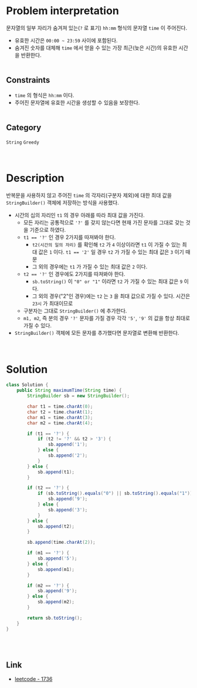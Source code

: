 # Problem interpretation
문자열의 일부 자리가 숨겨져 있는(`?` 로 표기) `hh:mm` 형식의 문자열 `time` 이 주어진다.
- 유효한 시간은 `00:00 ~ 23:59` 사이에 포함된다.
- 숨겨진 숫자를 대체해 `time` 에서 얻을 수 있는 가장 최근(늦은 시간)의 유효한 시간을 반환한다.
<br/><br/>

## Constraints
- `time` 의 형식은 `hh:mm` 이다.
- 주어진 문자열에 유효한 시간을 생성할 수 있음을 보장한다.
<br/><br/>

## Category
`String` `Greedy`
<br/><br/><br/>

# Description
반복문을 사용하지 않고 주어진 `time` 의 각자리(구분자 제외)에 대한 최대 값을 `StringBuilder()` 객체에 저장하는 방식을 사용했다.
- 시간의 십의 자리인 `t1` 의 경우 아래를 따라 최대 값을 가진다.
    - 모든 자리는 공통적으로 `'?'` 를 갖지 않는다면 현재 가진 문자를 그대로 갖는 것을 기준으로 하였다.
    - `t1 == '?'` 인 경우 2가지를 따져봐야 한다.
        - `t2(시간의 일의 자리)` 를 확인해 `t2` 가 `4` 이상이라면 `t1` 이 가질 수 있는 최대 값은 `1` 이다. `t1 == '2'` 일 경우 `t2` 가 가질 수 있는 최대 값은 `3` 이기 때문
        - 그 외의 경우에는 `t1` 가 가질 수 있는 최대 값은 `2` 이다.
    - `t2 == '?'` 인 경우에도 2가지를 따져봐야 한다.
        - `sb.toString()` 이 `"0" or "1"` 이라면 `t2` 가 가질 수 있는 최대 값은 `9` 이다.
        - 그 외의 경우("2"인 경우)에는 `t2` 는 `3` 을 최대 값으로 가질 수 있다. 시간은 `23시` 가 최대이므로
    - 구분자는 그대로 `StringBuilder()` 에 추가한다.
    - `m1, m2`, 즉 분의 경우 `'?'` 문자를 가질 경우 각각 `'5'`, `'9'` 의 값을 항상 최대로 가질 수 있다.
- `StringBuilder()` 객체에 모든 문자를 추가했다면 문자열로 변환해 반환한다.
<br/><br/><br/>

# Solution
```java
class Solution {
    public String maximumTime(String time) {
        StringBuilder sb = new StringBuilder();

        char t1 = time.charAt(0);
        char t2 = time.charAt(1);
        char m1 = time.charAt(3);
        char m2 = time.charAt(4);

        if (t1 == '?') {
            if (t2 != '?' && t2 > '3') {
                sb.append('1');
            } else {
                sb.append('2');
            }
        } else {
            sb.append(t1);
        }

        if (t2 == '?') {
            if (sb.toString().equals("0") || sb.toString().equals("1")) {
                sb.append('9');
            } else {
                sb.append('3');
            }
        } else {
            sb.append(t2);
        }

        sb.append(time.charAt(2));

        if (m1 == '?') {
            sb.append('5');
        } else {
            sb.append(m1);
        }

        if (m2 == '?') {
            sb.append('9');
        } else {
            sb.append(m2);
        }

        return sb.toString();
    }
}
```
<br/><br/>

## Link
- [leetcode - 1736](https://leetcode.com/problems/latest-time-by-replacing-hidden-digits/description/)